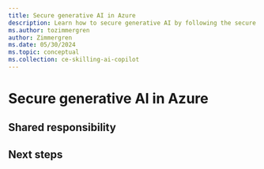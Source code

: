 ```yaml
---
title: Secure generative AI in Azure
description: Learn how to secure generative AI by following the secure considerations from the Cloud Adoption Framework.
ms.author: tozimmergren
author: Zimmergren
ms.date: 05/30/2024
ms.topic: conceptual
ms.collection: ce-skilling-ai-copilot
---
```


# Secure generative AI in Azure

 <!--
## Checklist

The following table provides an overview of the secure methodology and how it applies to generative AI.

|Article|Description|
|---|---|---|
|[Secure principles](./secure-principles.md)|Considerations for applying the CAF Secure methodology principles to generative AI investments.|
|[Secure approaches](./secure-approaches.md)|Learn how to approach security efforts for generative AI projects.|
|[Secure preparedness](./secure-preparedness.md)|Learn how to embrace security preparedness for  generative AI projects.| -->

## Shared responsibility

 <!--
Much like the traditional [shared responsibility model in the cloud](/azure/security/fundamentals/shared-responsibility), AI in Azure also follows an [AI shared responsibility model](/azure/security/fundamentals/shared-responsibility-ai). This model defines the responsibilities of Microsoft and the customer in securing the AI services and data.

![A diagram showing the shared responsibility model for AI in Azure.](./media/ai-shared-responsibility.svg) -->

## Next steps

 <!--
> [!div class="nextstepaction"]
> [Secure principles](./secure-principles.md) -->
